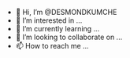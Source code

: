 - 👋 Hi, I’m @DESMONDKUMCHE
- 👀 I’m interested in ...
- 🌱 I’m currently learning ...
- 💞️ I’m looking to collaborate on ...
- 📫 How to reach me ...

<!---
DESMONDKUMCHE/DESMONDKUMCHE is a ✨ special ✨ repository because its `README.md` (this file) appears on your GitHub profile.
You can click the Preview link to take a look at your changes.
--->
